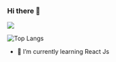 ### Hi there 👋

![](https://github-readme-stats.vercel.app/api?username=NasrinShakery&show_icons=true&theme=synthwave)


![Top Langs](https://github-readme-stats.vercel.app/api/top-langs/?username=NasrinShakery&layout=compact)


- 🌱 I’m currently learning React Js



